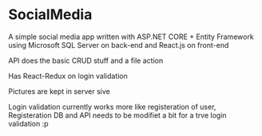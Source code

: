 # SocialMedia
A simple social media app written with ASP.NET CORE + Entity Framework using Microsoft SQL Server on back-end and React.js on front-end

API does the basic CRUD stuff and a file action

Has React-Redux on login validation

Pictures are kept in server sive

Login validation currently works more like registeration of user, Registeration DB and API needs to be modifiet a bit for a trve login validation :p


